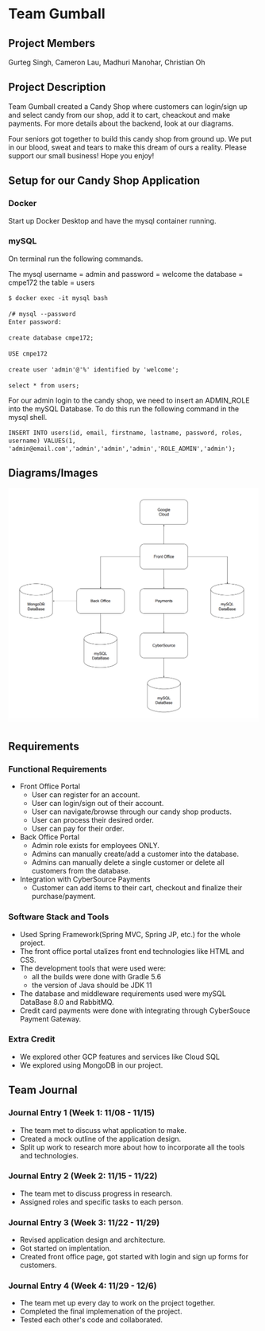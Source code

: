 # Team Gumball

## Project Members

Gurteg Singh, Cameron Lau, Madhuri Manohar, Christian Oh

## Project Description

Team Gumball created a Candy Shop where customers can login/sign up and select candy from our shop, add it to cart, cheackout and make payments. For more details about the backend, look at our diagrams.

Four seniors got together to build this candy shop from ground up. We put in our blood, sweat and tears to make this dream of ours a reality. Please support our small business! Hope you enjoy!

## Setup for our Candy Shop Application

### Docker

Start up Docker Desktop and have the mysql container running.

### mySQL

On terminal run the following commands.

The mysql username = admin
and password = welcome
the database = cmpe172
the table = users

```
$ docker exec -it mysql bash

/# mysql --password
Enter password:

create database cmpe172;

USE cmpe172

create user 'admin'@'%' identified by 'welcome';

select * from users;
```

For our admin login to the candy shop, we need to insert an ADMIN_ROLE into the mySQL Database. To do this run the following command in the mysql shell.

```
INSERT INTO users(id, email, firstname, lastname, password, roles, username) VALUES(1, 'admin@email.com','admin','admin','admin','ROLE_ADMIN','admin');
```

## Diagrams/Images

![proj](architecture.png)

## Requirements

### Functional Requirements

- Front Office Portal
  - User can register for an account.
  - User can login/sign out of their account.
  - User can navigate/browse through our candy shop products.
  - User can process their desired order.
  - User can pay for their order.
- Back Office Portal
  - Admin role exists for employees ONLY.
  - Admins can manually create/add a customer into the database.
  - Admins can manually delete a single customer or delete all customers from the database.
- Integration with CyberSource Payments
  - Customer can add items to their cart, checkout and finalize their purchase/payment.

### Software Stack and Tools

- Used Spring Framework(Spring MVC, Spring JP, etc.) for the whole project.
- The front office portal utalizes front end technologies like HTML and CSS.
- The development tools that were used were:
  - all the builds were done with Gradle 5.6
  - the version of Java should be JDK 11
- The database and middleware requirements used were mySQL DataBase 8.0 and RabbitMQ.
- Credit card payments were done with integrating through CyberSouce Payment Gateway.

### Extra Credit

- We explored other GCP features and services like Cloud SQL
- We explored using MongoDB in our project.

## Team Journal

### Journal Entry 1 (Week 1: 11/08 - 11/15)

- The team met to discuss what application to make.
- Created a mock outline of the application design.
- Split up work to research more about how to incorporate all the tools and technologies.

### Journal Entry 2 (Week 2: 11/15 - 11/22)

- The team met to discuss progress in research.
- Assigned roles and specific tasks to each person.

### Journal Entry 3 (Week 3: 11/22 - 11/29)

- Revised application design and architecture.
- Got started on implentation.
- Created front office page, got started with login and sign up forms for customers.

### Journal Entry 4 (Week 4: 11/29 - 12/6)

- The team met up every day to work on the project together.
- Completed the final implemenation of the project.
- Tested each other's code and collaborated.
